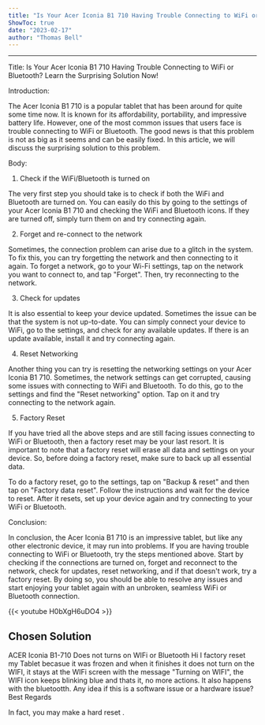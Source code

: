 ```yaml
---
title: "Is Your Acer Iconia B1 710 Having Trouble Connecting to WiFi or Bluetooth? Learn the Surprising Solution Now!"
ShowToc: true 
date: "2023-02-17"
author: "Thomas Bell"
---
```

*****
Title: Is Your Acer Iconia B1 710 Having Trouble Connecting to WiFi or Bluetooth? Learn the Surprising Solution Now!

Introduction: 

The Acer Iconia B1 710 is a popular tablet that has been around for quite some time now. It is known for its affordability, portability, and impressive battery life. However, one of the most common issues that users face is trouble connecting to WiFi or Bluetooth. The good news is that this problem is not as big as it seems and can be easily fixed. In this article, we will discuss the surprising solution to this problem.

Body: 

1. Check if the WiFi/Bluetooth is turned on

The very first step you should take is to check if both the WiFi and Bluetooth are turned on. You can easily do this by going to the settings of your Acer Iconia B1 710 and checking the WiFi and Bluetooth icons. If they are turned off, simply turn them on and try connecting again.

2. Forget and re-connect to the network

Sometimes, the connection problem can arise due to a glitch in the system. To fix this, you can try forgetting the network and then connecting to it again. To forget a network, go to your Wi-Fi settings, tap on the network you want to connect to, and tap "Forget". Then, try reconnecting to the network.

3. Check for updates

It is also essential to keep your device updated. Sometimes the issue can be that the system is not up-to-date. You can simply connect your device to WiFi, go to the settings, and check for any available updates. If there is an update available, install it and try connecting again.

4. Reset Networking

Another thing you can try is resetting the networking settings on your Acer Iconia B1 710. Sometimes, the network settings can get corrupted, causing some issues with connecting to WiFi and Bluetooth. To do this, go to the settings and find the "Reset networking" option. Tap on it and try connecting to the network again.

5. Factory Reset

If you have tried all the above steps and are still facing issues connecting to WiFi or Bluetooth, then a factory reset may be your last resort. It is important to note that a factory reset will erase all data and settings on your device. So, before doing a factory reset, make sure to back up all essential data. 

To do a factory reset, go to the settings, tap on "Backup & reset" and then tap on "Factory data reset". Follow the instructions and wait for the device to reset. After it resets, set up your device again and try connecting to your WiFi or Bluetooth.

Conclusion: 

In conclusion, the Acer Iconia B1 710 is an impressive tablet, but like any other electronic device, it may run into problems. If you are having trouble connecting to WiFi or Bluetooth, try the steps mentioned above. Start by checking if the connections are turned on, forget and reconnect to the network, check for updates, reset networking, and if that doesn't work, try a factory reset. By doing so, you should be able to resolve any issues and start enjoying your tablet again with an unbroken, seamless WiFi or Bluetooth connection.

{{< youtube H0bXgH6uDO4 >}} 



## Chosen Solution
 ACER Iconia B1-710 Does not turns on WIFi or Bluetooth
Hi I factory reset my Tablet becasue it was frozen and when it finishes it does not turn on the WIFI, it stays at the WIFi screen with the message "Turning on WIFI", the WIFI icon keeps blinking blue and thats it, no more actions. It also happens with the bluetootth.
Any idea if this is a software issue or a hardware issue?
Best Regards

 In fact, you may make a hard reset .




